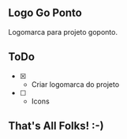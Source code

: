 ## Logo Go Ponto

Logomarca para projeto goponto.

## ToDo

- [X] - Criar logomarca do projeto
- [ ] - Icons

## That's All Folks! :-)
